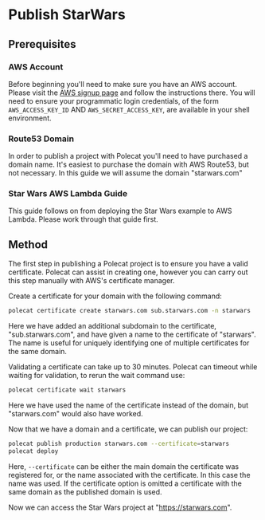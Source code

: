 # Publish StarWars

## Prerequisites

### AWS Account

Before beginning you'll need to make sure you have an AWS
account. Please visit the [AWS signup
page](https://portal.aws.amazon.com/billing/signup#/start) and follow
the instructions there. You will need to ensure your programmatic
login credentials, of the form `AWS_ACCESS_KEY_ID` AND
`AWS_SECRET_ACCESS_KEY`, are available in your shell environment.

### Route53 Domain

In order to publish a project with Polecat you'll need to have
purchased a domain name. It's easiest to purchase the domain with AWS
Route53, but not necessary. In this guide we will assume the domain
"starwars.com"

### Star Wars AWS Lambda Guide

This guide follows on from deploying the Star Wars example to AWS
Lambda. Please work through that guide first.

## Method

The first step in publishing a Polecat project is to ensure you have a
valid certificate. Polecat can assist in creating one, however you can
carry out this step manually with AWS's certificate manager.

Create a certificate for your domain with the following command:

```bash
polecat certificate create starwars.com sub.starwars.com -n starwars
```

Here we have added an additional subdomain to the certificate,
"sub.starwars.com", and have given a name to the certificate of
"starwars". The name is useful for uniquely identifying one of
multiple certificates for the same domain.

Validating a certificate can take up to 30 minutes. Polecat can
timeout while waiting for validation, to rerun the wait command use:

```bash
polecat certificate wait starwars
```

Here we have used the name of the certificate instead of the domain,
but "starwars.com" would also have worked.

Now that we have a domain and a certificate, we can publish our
project:

```bash
polecat publish production starwars.com --certificate=starwars
polecat deploy
```

Here, `--certificate` can be either the main domain the certificate
was registered for, or the name associated with the certificate. In
this case the name was used. If the certificate option is omitted a
certificate with the same domain as the published domain is used.

Now we can access the Star Wars project at "https://starwars.com".
